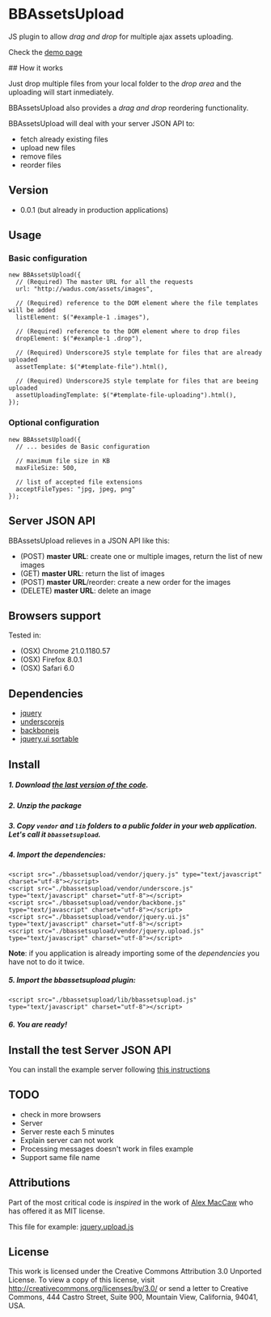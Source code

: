 # BBAssetsUpload

JS plugin to allow _drag and drop_ for multiple ajax assets uploading.

Check the [demo page](http://fguillen.github.com/BBAssetsUpload)

## How it works

Just drop multiple files from your local folder to the _drop area_ and the uploading will start inmediately.

BBAssetsUpload also provides a _drag and drop_ reordering functionality.

BBAssetsUpload will deal with your server JSON API to:

* fetch already existing files
* upload new files
* remove files
* reorder files

## Version

* 0.0.1 (but already in production applications)

## Usage

### Basic configuration

    new BBAssetsUpload({
      // (Required) The master URL for all the requests
      url: "http://wadus.com/assets/images",

      // (Required) reference to the DOM element where the file templates will be added
      listElement: $("#example-1 .images"),

      // (Required) reference to the DOM element where to drop files
      dropElement: $("#example-1 .drop"),

      // (Required) UnderscoreJS style template for files that are already uploaded
      assetTemplate: $("#template-file").html(),

      // (Required) UnderscoreJS style template for files that are beeing uploaded
      assetUploadingTemplate: $("#template-file-uploading").html(),
    });

### Optional configuration

    new BBAssetsUpload({
      // ... besides de Basic configuration

      // maximum file size in KB
      maxFileSize: 500,

      // list of accepted file extensions
      acceptFileTypes: "jpg, jpeg, png"
    });

## Server JSON API

BBAssetsUpload relieves in a JSON API like this:

* (POST) **master URL**: create one or multiple images, return the list of new images
* (GET) **master URL**: return the list of images
* (POST) **master URL**/reorder: create a new order for the images
* (DELETE) **master URL**: delete an image

## Browsers support

Tested in:

* (OSX) Chrome 21.0.1180.57
* (OSX) Firefox 8.0.1
* (OSX) Safari 6.0

## Dependencies

* [jquery](http://jquery.com)
* [underscorejs](http://underscorejs.org)
* [backbonejs](http://backbonejs.org)
* [jquery.ui sortable](http://jqueryui.com/demos/sortable/)

## Install

##### 1. Download [the last version of the code](https://github.com/fguillen/BBAssetsUpload/zipball/master).
##### 2. Unzip the package
##### 3. Copy `vendor` and `lib` folders to a _public_ folder in your web application. Let's call it `bbassetsupload`.
##### 4. Import the dependencies:

    <script src="./bbassetsupload/vendor/jquery.js" type="text/javascript" charset="utf-8"></script>
    <script src="./bbassetsupload/vendor/underscore.js" type="text/javascript" charset="utf-8"></script>
    <script src="./bbassetsupload/vendor/backbone.js" type="text/javascript" charset="utf-8"></script>
    <script src="./bbassetsupload/vendor/jquery.ui.js" type="text/javascript" charset="utf-8"></script>
    <script src="./bbassetsupload/vendor/jquery.upload.js" type="text/javascript" charset="utf-8"></script>

**Note**: if you application is already importing some of the _dependencies_ you have not to do it twice.

##### 5. Import the bbassetsupload plugin:

    <script src="./bbassetsupload/lib/bbassetsupload.js" type="text/javascript" charset="utf-8"></script>

##### 6. You are ready!


## Install the test Server JSON API

You can install the example server following [this instructions](https://github.com/fguillen/BBAssetsUpload/blob/master/server/README.md)


## TODO

* check in more browsers
* Server
* Server reste each 5 minutes
* Explain server can not work
* Processing messages doesn't work in files example
* Support same file name

## Attributions

Part of the most critical code is _inspired_ in the work of [Alex MacCaw](http://alexmaccaw.co.uk) who has offered it as MIT license.

This file for example: [jquery.upload.js](https://github.com/fguillen/BBAssetsUpload/blob/master/vendor/jquery.upload.js)


## License

This work is licensed under the Creative Commons Attribution 3.0 Unported License. To view a copy of this license, visit http://creativecommons.org/licenses/by/3.0/ or send a letter to Creative Commons, 444 Castro Street, Suite 900, Mountain View, California, 94041, USA.
